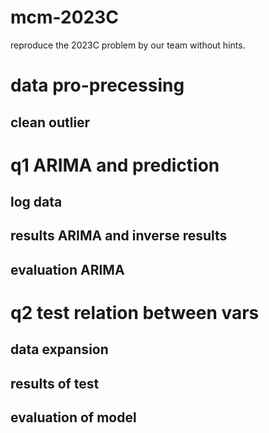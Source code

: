 # mcm-2023C
reproduce the 2023C problem by our team without hints.

# data pro-precessing

## clean outlier

# q1 ARIMA and prediction

## log data

## results ARIMA and inverse results

## evaluation ARIMA

# q2 test relation between vars

## data expansion

## results of test

## evaluation of model


